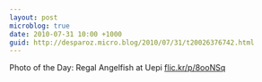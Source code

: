 ```yaml
---
layout: post
microblog: true
date: 2010-07-31 10:00 +1000
guid: http://desparoz.micro.blog/2010/07/31/t20026376742.html
---
```

Photo of the Day: Regal Angelfish at Uepi [flic.kr/p/8ooNSq](http://flic.kr/p/8ooNSq)
